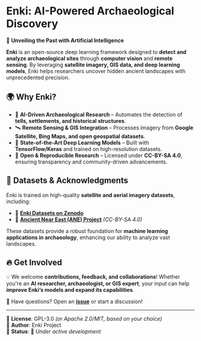 # **Enki: AI-Powered Archaeological Discovery**  

🚀 **Unveiling the Past with Artificial Intelligence**  

**Enki** is an open-source deep learning framework designed to **detect and analyze archaeological sites** through **computer vision** and **remote sensing**. By leveraging **satellite imagery, GIS data, and deep learning models**, Enki helps researchers uncover hidden ancient landscapes with unprecedented precision.  

## 🌍 **Why Enki?**  
- 🏺 **AI-Driven Archaeological Research** – Automates the detection of **tells, settlements, and historical structures**.  
- 🛰 **Remote Sensing & GIS Integration** – Processes imagery from **Google Satellite, Bing Maps, and open geospatial datasets**.  
- 🧠 **State-of-the-Art Deep Learning Models** – Built with **TensorFlow/Keras** and trained on high-resolution datasets.  
- 📖 **Open & Reproducible Research** – Licensed under **CC-BY-SA 4.0**, ensuring transparency and community-driven advancements.  

## 📂 **Datasets & Acknowledgments**  
Enki is trained on high-quality **satellite and aerial imagery datasets**, including:  
- 🔗 **[Enki Datasets on Zenodo](https://zenodo.org/records/XXXXX)**  
- 🏺 **[Ancient Near East (ANE) Project](https://zenodo.org/records/6384045)** *(CC-BY-SA 4.0)*  

These datasets provide a robust foundation for **machine learning applications in archaeology**, enhancing our ability to analyze vast landscapes.  

## 🔥 **Get Involved**  
💡 We welcome **contributions, feedback, and collaborations**! Whether you're an **AI researcher, archaeologist, or GIS expert**, your input can help **improve Enki’s models and expand its capabilities**.  

📩 Have questions? Open an **[issue](https://github.com/archeorosati/enki/issues)** or start a discussion!  

---  
📌 **License**: GPL-3.0 *(or Apache 2.0/MIT, based on your choice)*  
📌 **Author**: Enki Project  
📌 **Status**: 🚧 *Under active development*  
